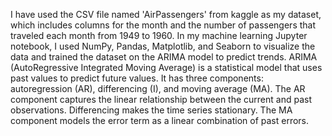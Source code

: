 I have used the CSV file named 'AirPassengers' from kaggle as my dataset, which includes columns for the month and the number of passengers that traveled each month from 1949 to 1960. In my machine learning Jupyter notebook, I used NumPy, Pandas, Matplotlib, and Seaborn to visualize the data and trained the dataset on the ARIMA model to predict trends. ARIMA (AutoRegressive Integrated Moving Average) is a statistical model that uses past values to predict future values. It has three components: autoregression (AR), differencing (I), and moving average (MA). The AR component captures the linear relationship between the current and past observations. Differencing makes the time series stationary. The MA component models the error term as a linear combination of past errors.
